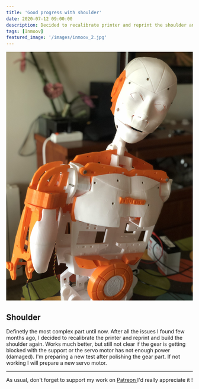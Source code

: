 ```yaml
---
title: 'Good progress with shoulder'
date: 2020-07-12 09:00:00
description: Decided to recalibrate printer and reprint the shoulder and this version is working much better than v1.
tags: [Inmoov]
featured_image: '/images/inmoov_2.jpg'
---
```


![](/images/inmoov_2.jpg)

## Shoulder

Definetly the most complex part until now. After all the issues I found few months ago, I decided to recalibrate the printer and reprint and build the shoulder again.
Works much better, but still not clear if the gear is getting blocked with the support or the servo motor has not enough power (damaged).
I'm preparing a new test after polishing the gear part. If not working I will prepare a new servo motor.

---

As usual, don't forget to support my work on <a href="https://www.patreon.com/gerardespona"> Patreon </a> I'd really appreciate it !
